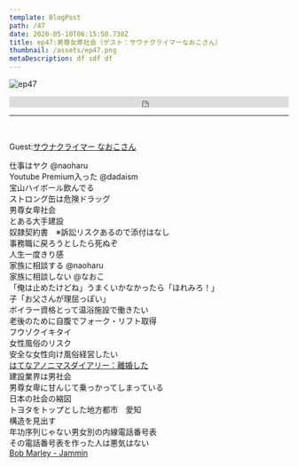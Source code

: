 ```yaml
---  
template: BlogPost  
path: /47 
date: 2020-05-10T06:15:50.738Z  
title: ep47:男尊女卑社会（ゲスト：サウナクライマーなおこさん）
thumbnail: /assets/ep47.png
metaDescription: df sdf df  
---  
```

![ep47](/assets/ep47.png)  

<iframe width="100%" height="20" scrolling="no" frameborder="no" allow="autoplay" src="https://w.soundcloud.com/player/?url=https%3A//api.soundcloud.com/tracks/817364125%3Fsecret_token%3Ds-h6cT8Q2ov4i&color=%23ff5500&inverse=false&auto_play=false&show_user=true"></iframe>
</br>


***
  
</br>

Guest:[サウナクライマー なおこさん](https://twitter.com/hqW4hwLBS9TVl5)  

仕事はヤク @naoharu  
Youtube Premium入った @dadaism  
宝山ハイボール飲んでる  
ストロング缶は危険ドラッグ  
男尊女卑社会  
とある大手建設  
奴隷契約書　※訴訟リスクあるので添付はなし  
事務職に戻ろうとしたら死ぬぞ  
人生一度きり感  
家族に相談する @naoharu  
家族に相談しない @なおこ  
「俺は止めたけどね」うまくいかなかったら「ほれみろ！」  
子「お父さんが理屈っぽい」  
ボイラー資格とって温浴施設で働きたい  
老後のために自腹でフォーク・リフト取得  
フウゾクイキタイ  
女性風俗のリスク  
安全な女性向け風俗経営したい  
[はてなアノニマスダイアリー：離婚した](https://anond.hatelabo.jp/20200317003307)  
建設業界は男社会  
男尊女卑に甘んじて乗っかってしまっている  
日本の社会の縮図  
トヨタをトップとした地方都市　愛知  
構造を見出す  
年功序列じゃない男女別の内線電話番号表  
その電話番号表を作った人は悪気はない  
[Bob Marley - Jammin](https://www.youtube.com/watch?v=oFRbZJXjWIA) 
